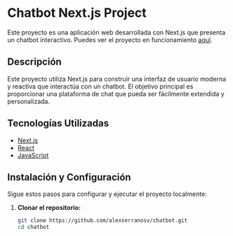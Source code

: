 # Chatbot Next.js Project

Este proyecto es una aplicación web desarrollada con Next.js que presenta un chatbot interactivo. Puedes ver el proyecto en funcionamiento [aquí](https://alexserranosv.github.io/chatbot/).

## Descripción

Este proyecto utiliza Next.js para construir una interfaz de usuario moderna y reactiva que interactúa con un chatbot. El objetivo principal es proporcionar una plataforma de chat que pueda ser fácilmente extendida y personalizada.

## Tecnologías Utilizadas

- [Next.js](https://nextjs.org/)
- [React](https://reactjs.org/)
- [JavaScript](https://developer.mozilla.org/en-US/docs/Web/JavaScript)

## Instalación y Configuración

Sigue estos pasos para configurar y ejecutar el proyecto localmente:

1. **Clonar el repositorio:**
   ```bash
   git clone https://github.com/alexserranosv/chatbot.git
   cd chatbot
   ```
